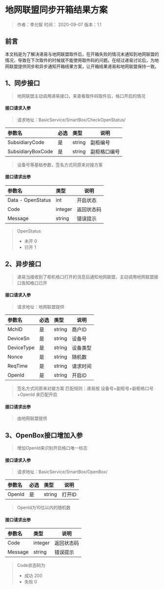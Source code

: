 # 地网联盟同步开箱结果方案
> 作者：李允智 
> 时间： 2020-09-07
> 版本：1.1

## 前言
本文档是为了解决递易与地网联盟取件后，在开箱失败的情况未通知到地网联盟的情况，导致在下次取件的时候就不能使用取件码的问题。在经过递易讨论后，为地网联盟提供同步和异步通知开箱结果方案，让开箱结果递易和地网联盟保持一致。

## 1、同步接口
> 地网联盟主动调用递易接口，来查看取件码取件后，格口开启的情况

#### 接口请求入参
> 请求地址：BasicService/SmartBox/CheckOpenStatus/

| 参数名         | 必选 | 类型   | 说明     |
| :------------- | :--- | :----- | -------- |
| SubsidiaryCode       | 是   | string | 副柜编号 |
| SubsidiaryBoxCode       | 是   | string | 副柜格口编号 |

> 设备号等基础参数，签名方式同原来对接方案

#### 接口请求出参

| 参数名           | 类型    | 说明         |
| :--------------- | :------ | ------------ |
| Data - OpenStatus | int    | 开启状态 |
| Code             | integer | 返回状态码   |
| Message          | string  | 错误提示     |

> OpenStatus
> - 未开 0 
> - 已开 1

## 2、异步接口
> 递易当接收到了柜机格口打开的消息后通知地网联盟，主动调用地网联盟接口告知格口已开

#### 接口请求入参
> 请求地址：地网联盟提供

| 参数名         | 必选 | 类型   | 说明     |
| :------------- | :--- | :----- | -------- |
| MchID       | 是   | string | 商户ID |
| DeviceSn       | 是   | string | 设备号 |
| DeviceType       | 是   | string | 设备类型 |
| Nonce       | 是   | string | 随机数 |
| ReqTime       | 是   | string | 请求时间 |
| OpenId       | 是   | string | 开启ID |

> 签名方式同原来对接方案
> 匹配规则：递易按 设备号+副柜号+副柜格口号+OpenId 来匹配开启

#### 接口请求出参

> 由地网联盟提供

## 3、OpenBox接口增加入参
> 增加OpenId来识别开启格口唯一标志

#### 接口请求入参
> 请求地址：BasicService/SmartBox/OpenBox/

| 参数名         | 必选 | 类型   | 说明     |
| :------------- | :--- | :----- | -------- |
| OpenId       | 是   | string | 打开ID |

> OpenId为10位以内的随机数

#### 接口请求出参

| 参数名           | 类型    | 说明         |
| :--------------- | :------ | ------------ |
| Code             | integer | 返回状态码   |
| Message          | string  | 错误提示     |

> Code状态码为
> - 成功 200
> - 失败 0